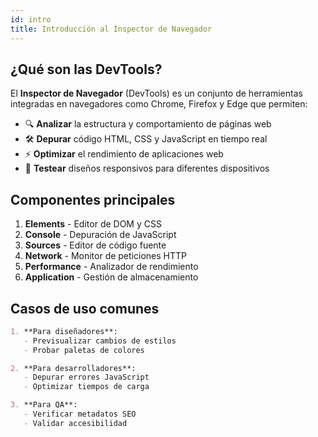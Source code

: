 ```yaml
---
id: intro
title: Introducción al Inspector de Navegador
---
```


## ¿Qué son las DevTools?
El **Inspector de Navegador** (DevTools) es un conjunto de herramientas integradas en navegadores como Chrome, Firefox y Edge que permiten:

- 🔍 **Analizar** la estructura y comportamiento de páginas web
- 🛠 **Depurar** código HTML, CSS y JavaScript en tiempo real
- ⚡ **Optimizar** el rendimiento de aplicaciones web
- 📱 **Testear** diseños responsivos para diferentes dispositivos

## Componentes principales
1. **Elements** - Editor de DOM y CSS
2. **Console** - Depuración de JavaScript
3. **Sources** - Editor de código fuente
4. **Network** - Monitor de peticiones HTTP
5. **Performance** - Analizador de rendimiento
6. **Application** - Gestión de almacenamiento

## Casos de uso comunes
```markdown
1. **Para diseñadores**:
   - Previsualizar cambios de estilos
   - Probar paletas de colores

2. **Para desarrolladores**:
   - Depurar errores JavaScript
   - Optimizar tiempos de carga

3. **Para QA**:
   - Verificar metadatos SEO
   - Validar accesibilidad